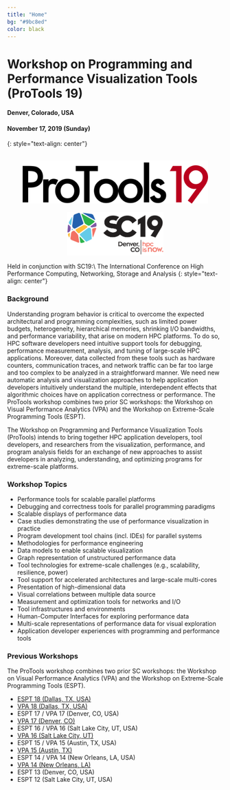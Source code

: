 ```yaml
---
title: "Home"
bg: "#9bc8ed"
color: black
---
```


# Workshop on Programming and Performance Visualization Tools (ProTools 19)
#### Denver, Colorado, USA
#### November 17, 2019 (Sunday)
{: style="text-align: center"}

<div style="text-align:center;">
  <br><img src="img/protools19.png" height="100" />
  <br><br>
  <a href="http://sc19.supercomputing.org"><img src="img/SC19-color-hor.png" height="100" /></a>
</div>

Held in conjunction with SC19:\\
The International Conference on High Performance Computing, Networking, Storage and Analysis
{: style="text-align: center"}

### Background

Understanding program behavior is critical to overcome the expected architectural and programming complexities, such as limited power budgets, heterogeneity, hierarchical memories, shrinking I/O bandwidths, and performance variability, that arise on modern HPC platforms. To do so, HPC software developers need intuitive support tools for debugging, performance measurement, analysis, and tuning of large-scale HPC applications. Moreover, data collected from these tools such as hardware counters, communication traces, and network traffic can be far too large and too complex to be analyzed in a straightforward manner. We need new automatic analysis and visualization approaches to help application developers intuitively understand the multiple, interdependent effects that algorithmic choices have on application correctness or performance.
The ProTools workshop combines two prior SC workshops: the Workshop on Visual Performance Analytics (VPA) and the Workshop on Extreme-Scale Programming Tools (ESPT).

The Workshop on Programming and Performance Visualization Tools (ProTools) intends to bring together HPC application developers, tool developers, and researchers from the visualization, performance, and program analysis fields for an exchange of new approaches to assist developers in analyzing, understanding, and optimizing programs for extreme-scale platforms.

### Workshop Topics

- Performance tools for scalable parallel platforms
- Debugging and correctness tools for parallel programming paradigms
- Scalable displays of performance data
- Case studies demonstrating the use of performance visualization in practice
- Program development tool chains (incl. IDEs) for parallel systems
- Methodologies for performance engineering
- Data models to enable scalable visualization
- Graph representation of unstructured performance data
- Tool technologies for extreme-scale challenges (e.g., scalability, resilience, power)
- Tool support for accelerated architectures and large-scale multi-cores
- Presentation of high-dimensional data
- Visual correlations between multiple data source
- Measurement and optimization tools for networks and I/O
- Tool infrastructures and environments
- Human-Computer Interfaces for exploring performance data
- Multi-scale representations of performance data for visual exploration
- Application developer experiences with programming and performance tools

### Previous Workshops

The ProTools workshop combines two prior SC workshops: the Workshop on Visual Performance Analytics (VPA) and the Workshop on Extreme-Scale Programming Tools (ESPT).

* [ESPT 18 (Dallas, TX, USA)](https://www.vi-hps.org/symposia/espt/espt-sc18.html)
* [VPA 18 (Dallas, TX, USA)](http://vpa18.github.io)
* ESPT 17 / VPA 17 (Denver, CO, USA)
* [VPA 17 (Denver, CO)](http://vpa17.github.io)
* ESPT 16 / VPA 16 (Salt Lake City, UT, USA)
* [VPA 16 (Salt Lake City, UT)](http://www.cedmav.org/events/vpa-2016.html)
* ESPT 15 / VPA 15 (Austin, TX, USA)
* [VPA 15 (Austin, TX)](http://www.cedmav.org/events/vpa-2015.html)
* ESPT 14 / VPA 14 (New Orleans, LA, USA)
* [VPA 14 (New Orleans, LA)](http://www.cedmav.org/vpa2014)
* ESPT 13 (Denver, CO, USA)
* ESPT 12 (Salt Lake City, UT, USA)

